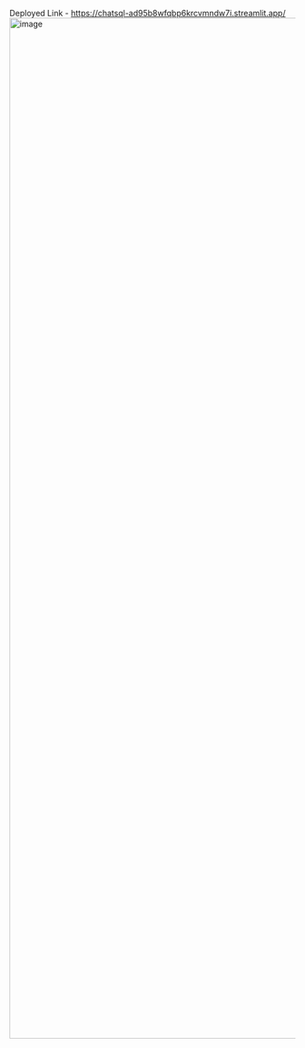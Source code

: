 Deployed Link - https://chatsql-ad95b8wfqbp6krcvmndw7i.streamlit.app/
<img width="2880" height="1800" alt="image" src= "https://github.com/user-attachments/assets/301e8331-7c8f-47e9-b40c-327f78c97070" />

